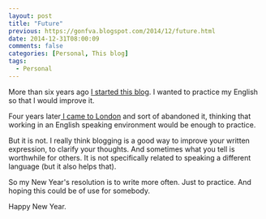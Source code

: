 ```yaml
---
layout: post
title: "Future"
previous: https://gonfva.blogspot.com/2014/12/future.html
date: 2014-12-31T08:00:09
comments: false
categories: [Personal, This blog]
tags:
  - Personal
---
```


More than six years ago [I started this blog](http://gonfva.blogspot.co.uk/2008/11/what-is-this.html). I wanted to practice my English so that I would improve it.


Four years later[ I came to London](http://gonfva.blogspot.co.uk/2012/10/relocating-to-london.html) and sort of abandoned it, thinking that working in an English speaking environment would be enough to practice.


But it is not. I really think blogging is a good way to improve your written expression, to clarify your thoughts. And sometimes what you tell is worthwhile for others. It is not specifically related to speaking a different language (but it also helps that).


So my New Year's resolution is to write more often. Just to practice. And hoping this could be of use for somebody.


Happy New Year.




